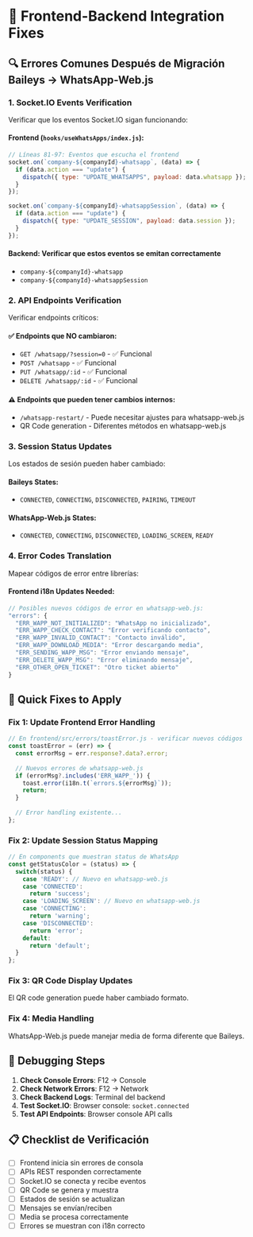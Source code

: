 # 🔧 Frontend-Backend Integration Fixes

## 🔍 Errores Comunes Después de Migración Baileys → WhatsApp-Web.js

### 1. **Socket.IO Events Verification**
Verificar que los eventos Socket.IO sigan funcionando:

#### Frontend (`hooks/useWhatsApps/index.js`):
```javascript
// Líneas 81-97: Eventos que escucha el frontend
socket.on(`company-${companyId}-whatsapp`, (data) => {
  if (data.action === "update") {
    dispatch({ type: "UPDATE_WHATSAPPS", payload: data.whatsapp });
  }
});

socket.on(`company-${companyId}-whatsappSession`, (data) => {
  if (data.action === "update") {
    dispatch({ type: "UPDATE_SESSION", payload: data.session });
  }
});
```

#### Backend: Verificar que estos eventos se emitan correctamente
- `company-${companyId}-whatsapp`
- `company-${companyId}-whatsappSession`

### 2. **API Endpoints Verification**
Verificar endpoints críticos:

#### ✅ Endpoints que NO cambiaron:
- `GET /whatsapp/?session=0` - ✅ Funcional
- `POST /whatsapp` - ✅ Funcional  
- `PUT /whatsapp/:id` - ✅ Funcional
- `DELETE /whatsapp/:id` - ✅ Funcional

#### ⚠️ Endpoints que pueden tener cambios internos:
- `/whatsapp-restart/` - Puede necesitar ajustes para whatsapp-web.js
- QR Code generation - Diferentes métodos en whatsapp-web.js

### 3. **Session Status Updates**
Los estados de sesión pueden haber cambiado:

#### Baileys States:
- `CONNECTED`, `CONNECTING`, `DISCONNECTED`, `PAIRING`, `TIMEOUT`

#### WhatsApp-Web.js States:
- `CONNECTED`, `CONNECTING`, `DISCONNECTED`, `LOADING_SCREEN`, `READY`

### 4. **Error Codes Translation**
Mapear códigos de error entre librerías:

#### Frontend i18n Updates Needed:
```javascript
// Posibles nuevos códigos de error en whatsapp-web.js:
"errors": {
  "ERR_WAPP_NOT_INITIALIZED": "WhatsApp no inicializado",
  "ERR_WAPP_CHECK_CONTACT": "Error verificando contacto", 
  "ERR_WAPP_INVALID_CONTACT": "Contacto inválido",
  "ERR_WAPP_DOWNLOAD_MEDIA": "Error descargando media",
  "ERR_SENDING_WAPP_MSG": "Error enviando mensaje",
  "ERR_DELETE_WAPP_MSG": "Error eliminando mensaje",
  "ERR_OTHER_OPEN_TICKET": "Otro ticket abierto"
}
```

## 🔧 Quick Fixes to Apply

### Fix 1: Update Frontend Error Handling
```javascript
// En frontend/src/errors/toastError.js - verificar nuevos códigos
const toastError = (err) => {
  const errorMsg = err.response?.data?.error;
  
  // Nuevos errores de whatsapp-web.js
  if (errorMsg?.includes('ERR_WAPP_')) {
    toast.error(i18n.t(`errors.${errorMsg}`));
    return;
  }
  
  // Error handling existente...
};
```

### Fix 2: Update Session Status Mapping
```javascript
// En components que muestran status de WhatsApp
const getStatusColor = (status) => {
  switch(status) {
    case 'READY': // Nuevo en whatsapp-web.js
    case 'CONNECTED':
      return 'success';
    case 'LOADING_SCREEN': // Nuevo en whatsapp-web.js  
    case 'CONNECTING':
      return 'warning';
    case 'DISCONNECTED':
      return 'error';
    default:
      return 'default';
  }
};
```

### Fix 3: QR Code Display Updates
El QR code generation puede haber cambiado formato.

### Fix 4: Media Handling
WhatsApp-Web.js puede manejar media de forma diferente que Baileys.

## 🚨 Debugging Steps

1. **Check Console Errors**: F12 → Console
2. **Check Network Errors**: F12 → Network  
3. **Check Backend Logs**: Terminal del backend
4. **Test Socket.IO**: Browser console: `socket.connected`
5. **Test API Endpoints**: Browser console API calls

## 📋 Checklist de Verificación

- [ ] Frontend inicia sin errores de consola
- [ ] APIs REST responden correctamente  
- [ ] Socket.IO se conecta y recibe eventos
- [ ] QR Code se genera y muestra
- [ ] Estados de sesión se actualizan
- [ ] Mensajes se envían/reciben
- [ ] Media se procesa correctamente
- [ ] Errores se muestran con i18n correcto